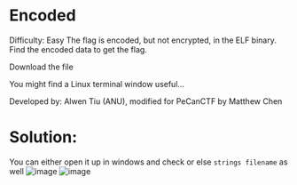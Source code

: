 # Encoded
Difficulty: Easy
The flag is encoded, but not encrypted, in the ELF binary.
Find the encoded data to get the flag.

Download the file

You might find a Linux terminal window useful...


Developed by: Alwen Tiu (ANU), modified for PeCanCTF by Matthew Chen
# Solution:
You can either open it up in windows and check or else `strings filename` as well
![image](https://github.com/LAVANYA-PIDIKITI/PECAN-_Practice-challenges/assets/98797256/0f388bf9-adde-4cc8-923a-80e837e0cd72)
![image](https://github.com/LAVANYA-PIDIKITI/PECAN-_Practice-challenges/assets/98797256/f0824570-2dcf-477e-9696-90199b8391ca)

